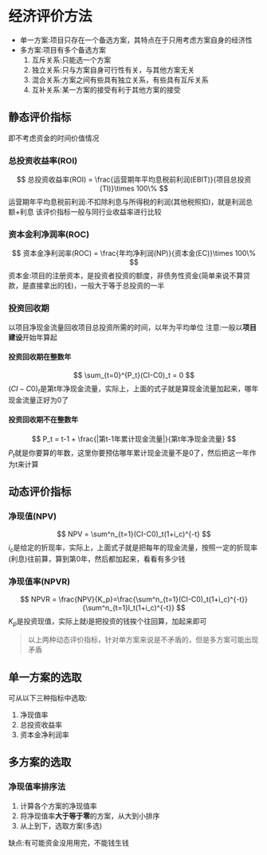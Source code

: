 # 经济评价方法
* 单一方案:项目只存在一个备选方案，其特点在于只用考虑方案自身的经济性
* 多方案:项目有多个备选方案
  1. 互斥关系:只能选一个方案
  2. 独立关系:只与方案自身可行性有关，与其他方案无关
  3. 混合关系:方案之间有些具有独立关系，有些具有互斥关系
  4. 互补关系:某一方案的接受有利于其他方案的接受
## 静态评价指标
即不考虑资金的时间价值情况
### 总投资收益率(ROI)
$$
总投资收益率(ROI) = \frac{运营期年平均息税前利润(EBIT)}{项目总投资(TI)}\times 100\%
$$
运营期年平均息税前利润:不扣除利息与所得税的利润(其他税照扣)，就是利润总额+利息
该评价指标一般与同行业收益率进行比较
### 资本金利净润率(ROC)
$$
资本金净利润率(ROC) = \frac{年均净利润(NP)}{资本金(EC)}\times 100\%
$$
资本金:项目的注册资本，是投资者投资的额度，非债务性资金(简单来说不算贷款，是直接拿出的钱)，一般大于等于总投资的一半
### 投资回收期
以项目净现金流量回收项目总投资所需的时间，以年为平均单位
注意:一般以**项目建设**开始年算起
#### 投资回收期在整数年
$$
\sum_{t=0}^{P_t}(CI-C0)_t = 0
$$
$(CI-C0)_t$是第t年净现金流量，实际上，上面的式子就是算现金流量加起来，哪年现金流量正好为0了
#### 投资回收期不在整数年
$$
P_t = t-1 + \frac{|第t-1年累计现金流量|}{第t年净现金流量}
$$
$P_t$就是你要算的年数，这里你要预估哪年累计现金流量不是0了，然后把这一年作为t来计算
## 动态评价指标
### 净现值(NPV)
$$
NPV = \sum^n_{t=1}(CI-C0)_t(1+i_c)^{-t}
$$
$i_c$是给定的折现率，实际上，上面式子就是把每年的现金流量，按照一定的折现率(利息)往前算，算到第0年，然后都加起来，看看有多少钱
### 净现值率(NPVR)
$$
NPVR = \frac{NPV}{K_p}=\frac{\sum^n_{t=1}(CI-C0)_t(1+i_c)^{-t}}{\sum^n_{t=1}I_t(1+i_c)^{-t}}
$$
$K_p$是投资现值，实际上就i是把投资的钱挨个往回算，加起来即可
>以上两种动态评价指标，针对单方案来说是不矛盾的，但是多方案可能出现矛盾
## 单一方案的选取
可从以下三种指标中选取:
1. 净现值率
2. 总投资收益率
3. 资本金净利润率
## 多方案的选取
### 净现值率排序法
1. 计算各个方案的净现值率
2. 将净现值率**大于等于零**的方案，从大到小排序
3. 从上到下，选取方案(多选)

缺点:有可能资金没用用完，不能钱生钱